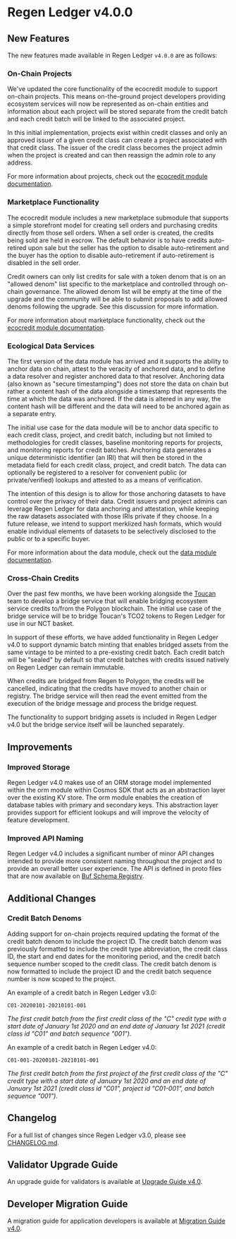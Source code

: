 # Regen Ledger v4.0.0

## New Features

The new features made available in Regen Ledger `v4.0.0` are as follows:

### On-Chain Projects

We've updated the core functionality of the ecocredit module to support on-chain projects. This means on-the-ground project developers providing ecosystem services will now be represented as on-chain entities and information about each project will be stored separate from the credit batch and each credit batch will be linked to the associated project.

In this initial implementation, projects exist within credit classes and only an approved issuer of a given credit class can create a project associated with that credit class. The issuer of the credit class becomes the project admin when the project is created and can then reassign the admin role to any address.

For more information about projects, check out the [ecocredit module documentation](https://docs.regen.network/modules/ecocredit/).

### Marketplace Functionality

The ecocredit module includes a new marketplace submodule that supports a simple storefront model for creating sell orders and purchasing credits directly from those sell orders. When a sell order is created, the credits being sold are held in escrow. The default behavior is to have credits auto-retired upon sale but the seller has the option to disable auto-retirement and the buyer has the option to disable auto-retirement if auto-retirement is disabled in the sell order.

Credit owners can only list credits for sale with a token denom that is on an "allowed denom" list specific to the marketplace and controlled through on-chain governance. The allowed denom list will be empty at the time of the upgrade and the community will be able to submit proposals to add allowed denoms following the upgrade. See this discussion for more information.

For more information about marketplace functionality, check out the [ecocredit module documentation](https://docs.regen.network/modules/ecocredit/).

### Ecological Data Services

The first version of the data module has arrived and it supports the ability to anchor data on chain, attest to the veracity of anchored data, and to define a data resolver and register anchored data to that resolver. Anchoring data (also known as "secure timestamping") does not store the data on chain but rather a content hash of the data alongside a timestamp that represents the time at which the data was anchored. If the data is altered in any way, the content hash will be different and the data will need to be anchored again as a separate entry.

The initial use case for the data module will be to anchor data specific to each credit class, project, and credit batch, including but not limited to methodologies for credit classes, baseline monitoring reports for projects, and monitoring reports for credit batches. Anchoring data generates a unique deterministic identifier (an IRI) that will then be stored in the metadata field for each credit class, project, and credit batch. The data can optionally be registered to a resolver for convenient public (or private/verified) lookups and attested to as a means of verification.

The intention of this design is to allow for those anchoring datasets to have control over the privacy of their data. Credit issuers and project admins can leverage Regen Ledger for data anchoring and attestation, while keeping the raw datasets associated with those IRIs private if they choose. In a future release, we intend to support merklized hash formats, which would enable individual elements of datasets to be selectively disclosed to the public or to a specific buyer.

For more information about the data module, check out the [data module documentation](https://docs.regen.network/modules/data/).

### Cross-Chain Credits

Over the past few months, we have been working alongside the [Toucan](https://toucan.earth/) team to develop a bridge service that will enable bridging ecosystem service credits to/from the Polygon blockchain. The initial use case of the bridge service will be to bridge Toucan's TCO2 tokens to Regen Ledger for use in our NCT basket.

In support of these efforts, we have added functionality in Regen Ledger v4.0 to support dynamic batch minting that enables bridged assets from the same vintage to be minted to a pre-existing credit batch. Each credit batch will be "sealed" by default so that credit batches with credits issued natively on Regen Ledger can remain immutable.

When credits are bridged from Regen to Polygon, the credits will be cancelled, indicating that the credits have moved to another chain or registry. The bridge service will then read the event emitted from the execution of the bridge message and process the bridge request.

The functionality to support bridging assets is included in Regen Ledger v4.0 but the bridge service itself will be launched separately.

## Improvements

### Improved Storage

Regen Ledger v4.0 makes use of an ORM storage model implemented within the orm module within Cosmos SDK that acts as an abstraction layer over the existing KV store. The orm module enables the creation of database tables with primary and secondary keys. This abstraction layer provides support for efficient lookups and will improve the velocity of feature development.

### Improved API Naming

Regen Ledger v4.0 includes a significant number of minor API changes intended to provide more consistent naming throughout the project and to provide an overall better user experience. The API is defined in proto files that are now available on [Buf Schema Registry](https://buf.build/regen/regen-ledger).

## Additional Changes

### Credit Batch Denoms

Adding support for on-chain projects required updating the format of the credit batch denom to include the project ID. The credit batch denom was previously formatted to include the credit type abbreviation, the credit class ID, the start and end dates for the monitoring period, and the credit batch sequence number scoped to the credit class. The credit batch denom is now formatted to include the project ID and the credit batch sequence number is now scoped to the project.

An example of a credit batch in Regen Ledger v3.0:

```
C01-20200101-20210101-001
```

*The first credit batch from the first credit class of the "C" credit type with a start date of January 1st 2020 and an end date of January 1st 2021 (credit class id "C01" and batch sequence "001").*

An example of a credit batch in Regen Ledger v4.0:

```
C01-001-20200101-20210101-001
```

*The first credit batch from the first project of the first credit class of the "C" credit type with a start date of January 1st 2020 and an end date of January 1st 2021 (credit class id "C01", project id "C01-001", and batch sequence "001").*

## Changelog

For a full list of changes since Regen Ledger v3.0, please see [CHANGELOG.md](./CHANGELOG.md).

## Validator Upgrade Guide

An upgrade guide for validators is available at [Upgrade Guide v4.0](https://docs.regen.network/validators/upgrades/v4.0-upgrade.html).

## Developer Migration Guide

A migration guide for application developers is available at [Migration Guide v4.0](https://docs.regen.network/ledger/migrations/v4.0-migration.html).
